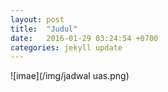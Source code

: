 ```yaml
---
layout: post
title:  "Judul"
date:   2016-01-29 03:24:54 +0700
categories: jekyll update
---
```

![imae](/img/jadwal uas.png)